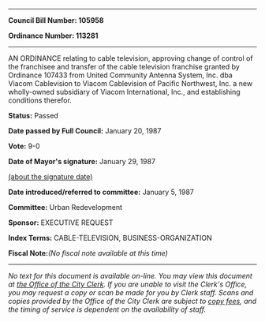 

********

**Council Bill Number: 105958**
   
**Ordinance Number: 113281**
********

 AN ORDINANCE relating to cable television, approving change of control of the franchisee and transfer of the cable television franchise granted by Ordinance 107433 from United Community Antenna System, Inc. dba Viacom Cablevision to Viacom Cablevision of Pacific Northwest, Inc. a new wholly-owned subsidiary of Viacom International, Inc., and establishing conditions therefor.

**Status:** Passed
   
**Date passed by Full Council:** January 20, 1987
   
**Vote:** 9-0
   
**Date of Mayor's signature:** January 29, 1987
   
[(about the signature date)](/~public/approvaldate.htm)
   
   
   
**Date introduced/referred to committee:** January 5, 1987
   
**Committee:** Urban Redevelopment
   
**Sponsor:** EXECUTIVE REQUEST
   
   
**Index Terms:** CABLE-TELEVISION, BUSINESS-ORGANIZATION

**Fiscal Note:**_(No fiscal note available at this time)_
********

_No text for this document is available on-line. You may view this document at [the Office of the City Clerk](http://www.seattle.gov/leg/clerk/contactUs.htm). If you are unable to visit the Clerk's Office, you may request a copy or scan be made for you by Clerk staff. Scans and copies provided by the Office of the City Clerk are subject to [copy fees](http://clerk.seattle.gov/~public/clerkfees.htm), and the timing of service is dependent on the availability of staff._


